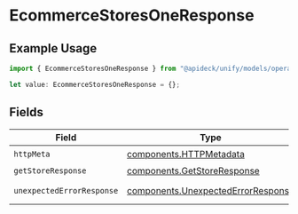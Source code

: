 # EcommerceStoresOneResponse

## Example Usage

```typescript
import { EcommerceStoresOneResponse } from "@apideck/unify/models/operations";

let value: EcommerceStoresOneResponse = {};
```

## Fields

| Field                                                                                    | Type                                                                                     | Required                                                                                 | Description                                                                              |
| ---------------------------------------------------------------------------------------- | ---------------------------------------------------------------------------------------- | ---------------------------------------------------------------------------------------- | ---------------------------------------------------------------------------------------- |
| `httpMeta`                                                                               | [components.HTTPMetadata](../../models/components/httpmetadata.md)                       | :heavy_check_mark:                                                                       | N/A                                                                                      |
| `getStoreResponse`                                                                       | [components.GetStoreResponse](../../models/components/getstoreresponse.md)               | :heavy_minus_sign:                                                                       | Stores                                                                                   |
| `unexpectedErrorResponse`                                                                | [components.UnexpectedErrorResponse](../../models/components/unexpectederrorresponse.md) | :heavy_minus_sign:                                                                       | Unexpected error                                                                         |